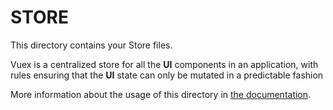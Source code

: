 # STORE

This directory contains your Store files.

Vuex is a centralized store for all the **UI** components in an application,
with rules ensuring that the **UI** state can only be mutated in a predictable fashion

More information about the usage of this directory in [the documentation](https://next.vuex.vuejs.org/).
